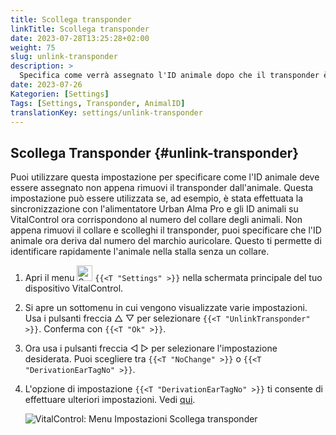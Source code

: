 ```yaml
---
title: Scollega transponder
linkTitle: Scollega transponder
date: 2023-07-28T13:25:28+02:00
weight: 75
slug: unlink-transponder
description: >
  Specifica come verrà assegnato l'ID animale dopo che il transponder è stato rimosso.
date: 2023-07-26
Kategorien: [Settings]
Tags: [Settings, Transponder, AnimalID]
translationKey: settings/unlink-transponder
---
```

## Scollega Transponder {#unlink-transponder}

Puoi utilizzare questa impostazione per specificare come l'ID animale deve essere assegnato non appena rimuovi il transponder dall'animale. Questa impostazione può essere utilizzata se, ad esempio, è stata effettuata la sincronizzazione con l'alimentatore Urban Alma Pro e gli ID animali su VitalControl ora corrispondono al numero del collare degli animali. Non appena rimuovi il collare e scolleghi il transponder, puoi specificare che l'ID animale ora deriva dal numero del marchio auricolare. Questo ti permette di identificare rapidamente l'animale nella stalla senza un collare.

1. Apri il menu <img src="/icons/gear.svg" width="25" align="bottom" alt="Settings" /> `{{<T "Settings" >}}` nella schermata principale del tuo dispositivo VitalControl.

2. Si apre un sottomenu in cui vengono visualizzate varie impostazioni. Usa i pulsanti freccia △ ▽ per selezionare `{{<T "UnlinkTransponder" >}}`. Conferma con `{{<T "Ok" >}}`.

3. Ora usa i pulsanti freccia ◁ ▷ per selezionare l'impostazione desiderata. Puoi scegliere tra `{{<T "NoChange" >}}` o `{{<T "DerivationEarTagNo" >}}`.

4. L'opzione di impostazione `{{<T "DerivationEarTagNo" >}}` ti consente di effettuare ulteriori impostazioni. Vedi [qui](/it/docs/settings/animal-registration/#digit-of-the-new-id). 

   ![VitalControl: Menu Impostazioni Scollega transponder](../images/unlink-transponder.png "Scollega transponder")
   
